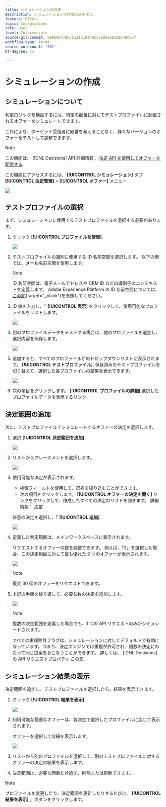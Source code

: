 ```yaml
---
title: シミュレーションの作成
description: シミュレーションの作成方法を学ぶ
feature: Offers
topic: Integrations
role: User
level: Intermediate
source-git-commit: 899b8b47d6c6121c19e485376de368358049c05f
workflow-type: tm+mt
source-wordcount: '501'
ht-degree: 7%

---
```



# シミュレーションの作成

## シミュレーションについて

判定ロジックを検証するには、特定の配置に対してテストプロファイルに配信されるオファーをシミュレートできます。

<!--Simulation allows you to view the results of offer decisions as a selected profile.-->

これにより、ターゲット受信者に影響を与えることなく、様々なバージョンのオファーをテストして調整できます。

>[!NOTE]
>
>この機能は、 [!DNL Decisions] API 詳細情報： [決定 API を使用してオファーを配信する](../api-reference/decisions-api/deliver-offers.md).

この機能にアクセスするには、 **[!UICONTROL シミュレーション]** タブ **[!UICONTROL 決定管理]** > **[!UICONTROL オファー]** メニュー

![](../../assets/offers_simulation-tab.png)

<!--
➡️ [Discover this feature in video](#video)
-->

## テストプロファイルの選択

まず、シミュレーションに使用するテストプロファイルを選択する必要があります。

1. クリック **[!UICONTROL プロファイルを管理]**.

   ![](../../assets/offers_simulation-manage-profile.png)

1. テストプロファイルの識別に使用する ID 名前空間を選択します。 以下の例では、**メール**&#x200B;名前空間を使用します。

   >[!NOTE]
   >
   >ID 名前空間は、電子メールアドレスや CRM ID などの識別子のコンテキストを定義します。 Adobe Experience Platform の ID 名前空間については、[この節](../../get-started-identity.md){target=&quot;_blank&quot;}を参照してください。

1. ID 値を入力し、「 **[!UICONTROL 表示]** をクリックして、使用可能なプロファイルをリストします。

   ![](../../assets/offers_simulation-add-profile.png)

1. 別のプロファイルデータをテストする場合は、他のプロファイルを追加し、選択内容を保存します。

   ![](../../assets/offers_simulation-save-profiles.png)

1. 追加すると、すべてのプロファイルがのドロップダウンリストに表示されます。 **[!UICONTROL テストプロファイル]**. 保存済みのテストプロファイルを切り替えて、選択した各プロファイルの結果を表示できます。

   ![](../../assets/offers_simulation-saved-profiles.png)

1. 次の項目をクリックします。 **[!UICONTROL プロファイルの詳細]** 選択したプロファイルデータを表示するリンク

<!--Learn more on [selecting test profiles](preview.md#select-test-profiles)-->

## 決定範囲の追加

次に、テストプロファイルでシミュレートするオファーの決定を選択します。

1. 選択 **[!UICONTROL 決定範囲を追加]**.

   ![](../../assets/offers_simulation-add-decision.png)

1. リストからプレースメントを選択します。

   ![](../../assets/offers_simulation-add-decision-scope.png)

1. 使用可能な決定が表示されます。

   * 検索フィールドを使用して、選択を絞り込むことができます。
   * 次の項目をクリックします。 **[!UICONTROL オファーの決定を開く]** リンクをクリックして、作成したすべての決定のリストを開きます。 詳細情報： [決定](create-offer-activities.md).

   任意の決定を選択し、「 **[!UICONTROL 追加]**.

   ![](../../assets/offers_simulation-add-decision-scope-add.png)

1. 定義した判定範囲は、メインワークスペースに表示されます。

   リクエストするオファーの数を調整できます。 例えば、「2」を選択した場合、この決定範囲に対して最も優れた 2 つのオファーが表示されます。

   ![](../../assets/offers_simulation-request-offer.png)

   >[!NOTE]
   >
   >最大 30 個のオファーをリクエストできます。

1. 上記の手順を繰り返して、必要な数の決定を追加します。

   ![](../../assets/offers_simulation-add-more-decisions.png)

   >[!NOTE]
   >
   >複数の決定範囲を定義した場合でも、1 つの API リクエストのみがシミュレートされます。
   >
   >すべての重複除外フラグは、シミュレーションに対してデフォルトで有効になっています。つまり、決定エンジンでは重複が許可され、複数の決定にわたって同じ提案をおこなうことができます。 詳しくは、 [!DNL Decisions] の API リクエストプロパティ [この節](../api-reference/decisions-api/deliver-offers.md).

## シミュレーション結果の表示

決定範囲を追加し、テストプロファイルを選択したら、結果を表示できます。

1. クリック **[!UICONTROL 結果を表示]**.

   ![](../../assets/offers_simulation-view-results.png)

1. 利用可能な最適なオファーは、各決定で選択したプロファイルに応じて表示されます。

   オファーを選択して詳細を表示します。

   ![](../../assets/offers_simulation-offer-details.png)

1. リストから別のプロファイルを選択して、別のテストプロファイルに対するオファーの決定の結果を表示します。

1. 決定範囲は、必要な回数だけ追加、削除または更新できます。

>[!NOTE]
>
>プロファイルを変更したり、決定範囲を更新したりするたびに、 **[!UICONTROL 結果を表示]** 」ボタンをクリックします。

<!--Questions

* Is it recommended to first select profiles or first add decision scopes?
* What does Request offer changes?
* Nothing displays when I click View results? Can't see any score...
* What's the typical example? i.e. how many decisions do you select, and how do you compare scores?
* What do you learn from simulation? i.e. if I selected 2 decisions and I compare the scores, which one is better or should I use for my customers?
* Is there a way to create relevant test profiles?
* Error on Profile details link.
* Is there a tutorial planned to be released?
* Why still a big red frame when no profile is found?

## Tutorial video {#video}

>[!NOTE]
>
>This video applies to the Offer Decisioning application service built on Adobe Experience Platform. However, it provides generic guidance to use Offer in the context of Journey Optimizer.

>[!VIDEO](https://video.tv.adobe.com/v/329606?quality=12)
-->